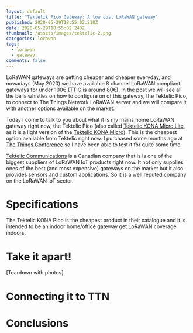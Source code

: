 ```yaml
---
layout: default
title: "Tektelik Pico Gateway: A low cost LoRaWAN gateway"
published: 2020-05-29T18:55:02.218Z
date: 2020-05-29T18:55:02.243Z
thumbnail: /assets/images/tektelic-2.png
categories: lorawan
tags:
  - lorawan
  - gateway
comments: false
---
```

LoRaWAN gateways are getting cheaper and cheaper everyday, and nowadays (May 2020) we have available 8 channel LoRaWAN compliant gateways for under 100€ ([TTIG](https://www.thethingsnetwork.org/docs/gateways/thethingsindoor/) is around [80€](https://es.rs-online.com/web/p/kits-de-desarrollo-de-radio-frecuencia/1843981/)). In the post we will see all the bells whistles on how to configure on of this gateway, the Tektelic Pico, to connect to The Things Network LoRaWAN server and we will compare it with another options available on the market.

<!--more-->

Today I come to talk to you about what it is my mains home LoRaWAN gateway right now, the Tektelic Pico (also called [Tektelic KONA Micro Lite](https://tektelic.com/wp-content/uploads/KONA-Micro-Lite.pdf), as it is a light version of the [Tektelic KONA Micro](https://tektelic.com/wp-content/uploads/KONA-Micro.pdf)). This is the cheapest option available from Tektelic right now. I purchased some months ago at [The Things Conference](https://www.thethingsnetwork.org/conference/) so I have been able to test it for quite some time. 

[Tektelic Communications](https://tektelic.com/) is a Canadian company that is is one of the biggest suppliers of LoRaWAN IoT products right now. It not only supplies ones of the best (and most expensive) gateways on the market but it also provides sensors and custom applications. So it is a well reputed company on the LoRaWAN IoT sector.

# Specifications

The Tektelic KONA Pico is the cheapest product in their catalogue and it is intended to be an indoor home/office gateway get LoRaWAN coverage indoors. 

# Take it apart!

\[Teardown with photos]

# Connecting it to TTN



# Conclusions
